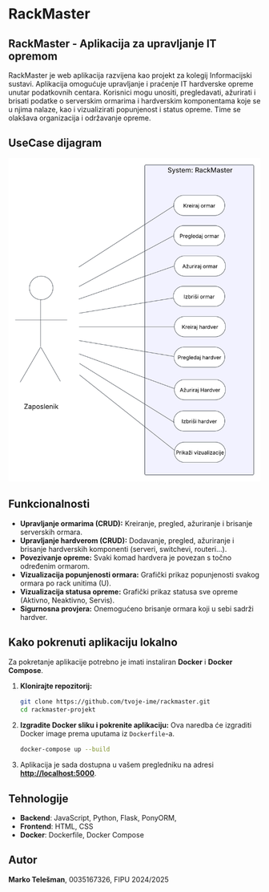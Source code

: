 # RackMaster

## RackMaster - Aplikacija za upravljanje IT opremom

RackMaster je web aplikacija razvijena kao projekt za kolegij Informacijski sustavi. Aplikacija omogućuje upravljanje i praćenje IT hardverske opreme unutar podatkovnih centara. Korisnici mogu unositi, pregledavati, ažurirati i brisati podatke o serverskim ormarima i hardverskim komponentama koje se u njima nalaze, kao i vizualizirati popunjenost i status opreme. Time se olakšava organizacija i održavanje opreme.

## UseCase dijagram

![UseCase dijagram](UseCase_RackMaster.png)

## Funkcionalnosti

* **Upravljanje ormarima (CRUD):** Kreiranje, pregled, ažuriranje i brisanje serverskih ormara.
* **Upravljanje hardverom (CRUD):** Dodavanje, pregled, ažuriranje i brisanje hardverskih komponenti (serveri, switchevi, routeri...).
* **Povezivanje opreme:** Svaki komad hardvera je povezan s točno određenim ormarom.
* **Vizualizacija popunjenosti ormara:** Grafički prikaz popunjenosti svakog ormara po rack unitima (U).
* **Vizualizacija statusa opreme:** Grafički prikaz statusa sve opreme (Aktivno, Neaktivno, Servis).
* **Sigurnosna provjera:** Onemogućeno brisanje ormara koji u sebi sadrži hardver.

## Kako pokrenuti aplikaciju lokalno

Za pokretanje aplikacije potrebno je imati instaliran **Docker** i **Docker Compose**.

1.  **Klonirajte repozitorij:**
    ```bash
    git clone https://github.com/tvoje-ime/rackmaster.git
    cd rackmaster-projekt
    ```

2.  **Izgradite Docker sliku i pokrenite aplikaciju:**
    Ova naredba će izgraditi Docker image prema uputama iz `Dockerfile`-a.
    ```bash
    docker-compose up --build
    ```

3.  Aplikacija je sada dostupna u vašem pregledniku na adresi **[http://localhost:5000](http://localhost:5000)**.

## Tehnologije

- **Backend**: JavaScript, Python, Flask, PonyORM, 
- **Frontend**: HTML, CSS
- **Docker**: Dockerfile, Docker Compose

## Autor

**Marko Telešman**, 0035167326, FIPU 2024/2025